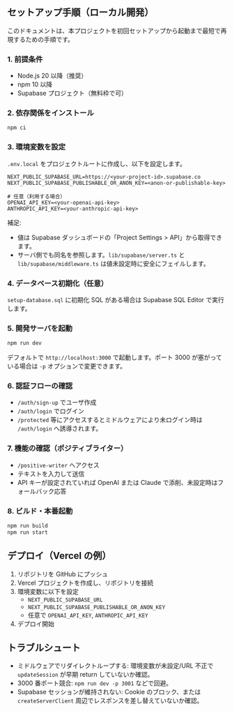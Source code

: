 ## セットアップ手順（ローカル開発）

このドキュメントは、本プロジェクトを初回セットアップから起動まで最短で再現するための手順です。

### 1. 前提条件
- Node.js 20 以降（推奨）
- npm 10 以降
- Supabase プロジェクト（無料枠で可）

### 2. 依存関係をインストール
```bash
npm ci
```

### 3. 環境変数を設定
`.env.local` をプロジェクトルートに作成し、以下を設定します。
```env
NEXT_PUBLIC_SUPABASE_URL=https://<your-project-id>.supabase.co
NEXT_PUBLIC_SUPABASE_PUBLISHABLE_OR_ANON_KEY=<anon-or-publishable-key>

# 任意（利用する場合）
OPENAI_API_KEY=<your-openai-api-key>
ANTHROPIC_API_KEY=<your-anthropic-api-key>
```

補足:
- 値は Supabase ダッシュボードの「Project Settings > API」から取得できます。
- サーバ側でも同名を参照します。`lib/supabase/server.ts` と `lib/supabase/middleware.ts` は値未設定時に安全にフェイルします。

### 4. データベース初期化（任意）
`setup-database.sql` に初期化 SQL がある場合は Supabase SQL Editor で実行します。

### 5. 開発サーバを起動
```bash
npm run dev
```
デフォルトで `http://localhost:3000` で起動します。ポート 3000 が塞がっている場合は `-p` オプションで変更できます。

### 6. 認証フローの確認
- `/auth/sign-up` でユーザ作成
- `/auth/login` でログイン
- `/protected` 等にアクセスするとミドルウェアにより未ログイン時は `/auth/login` へ誘導されます。

### 7. 機能の確認（ポジティブライター）
- `/positive-writer` へアクセス
- テキストを入力して送信
- API キーが設定されていれば OpenAI または Claude で添削、未設定時はフォールバック応答

### 8. ビルド・本番起動
```bash
npm run build
npm run start
```

## デプロイ（Vercel の例）
1. リポジトリを GitHub にプッシュ
2. Vercel プロジェクトを作成し、リポジトリを接続
3. 環境変数に以下を設定
   - `NEXT_PUBLIC_SUPABASE_URL`
   - `NEXT_PUBLIC_SUPABASE_PUBLISHABLE_OR_ANON_KEY`
   - 任意で `OPENAI_API_KEY`, `ANTHROPIC_API_KEY`
4. デプロイ開始

## トラブルシュート
- ミドルウェアでリダイレクトループする: 環境変数が未設定/URL 不正で `updateSession` が早期 return していないか確認。
- 3000 番ポート競合: `npm run dev -p 3001` などで回避。
- Supabase セッションが維持されない: Cookie のブロック、または `createServerClient` 周辺でレスポンスを差し替えていないか確認。


